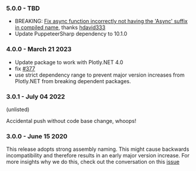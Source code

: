 ### 5.0.0 - TBD

- BREAKING: [Fix async function incorrectly not having the 'Async' suffix in compiled name](https://github.com/plotly/Plotly.NET/commit/43b1fcea330460c2ee19ad20f4fca99edfb4beb6), thanks [hdavid333](https://github.com/hdavid333)
- Update PuppeteerSharp dependency to 10.1.0

### 4.0.0 - March 21 2023

- Update package to work with Plotly.NET 4.0
- fix [#377](https://github.com/plotly/Plotly.NET/issues/377) 
- use strict dependency range to prevent major version increases from Plotly.NET from breaking dependent packages.

### 3.0.1 - July 04 2022

(unlisted)

Accidental push without code base change, whoops!

### 3.0.0 - June 15 2020

This release adopts strong assembly naming. 
This might cause backwards incompatibility and therefore results in an early major version increase. 
For more insights why we do this, check out the conversation on this [issue](https://github.com/plotly/Plotly.NET/issues/175)
